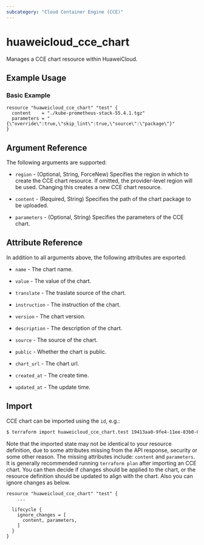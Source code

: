 ```yaml
---
subcategory: "Cloud Container Engine (CCE)"
---
```


# huaweicloud_cce_chart

Manages a CCE chart resource within HuaweiCloud.

## Example Usage

### Basic Example

```hcl
resource "huaweicloud_cce_chart" "test" {
  content    = "./kube-prometheus-stack-55.4.1.tgz"
  parameters = "{\"override\":true,\"skip_lint\":true,\"source\":\"package\"}"
}
```

## Argument Reference

The following arguments are supported:

* `region` - (Optional, String, ForceNew) Specifies the region in which to create the CCE chart resource.
  If omitted, the provider-level region will be used. Changing this creates a new CCE chart resource.

* `content` - (Required, String) Specifies the path of the chart package to be uploaded.

* `parameters` - (Optional, String) Specifies the parameters of the CCE chart.

## Attribute Reference

In addition to all arguments above, the following attributes are exported:

* `name` - The chart name.

* `value` - The value of the chart.

* `translate` - The traslate source of the chart.

* `instruction` - The instruction of the chart.

* `version` - The chart version.

* `description` - The description of the chart.

* `source` - The source of the chart.

* `public` - Whether the chart is public.

* `chart_url` - The chart url.

* `created_at` - The create time.

* `updated_at` - The update time.

## Import

CCE chart can be imported using the `id`, e.g.:

```bash
$ terraform import huaweicloud_cce_chart.test 19413aa0-9fe4-11ee-83b0-0255ac10026b
```

Note that the imported state may not be identical to your resource definition, due to some attributes missing from the
API response, security or some other reason. The missing attributes include:
`content` and `parameters`. It is generally recommended running `terraform plan` after importing an CCE chart.
You can then decide if changes should be applied to the chart, or the resource definition should be updated to align
with the chart. Also you can ignore changes as below.

```
resource "huaweicloud_cce_chart" "test" {
    ...

  lifecycle {
    ignore_changes = [
      content, parameters,
    ]
  }
}
```
